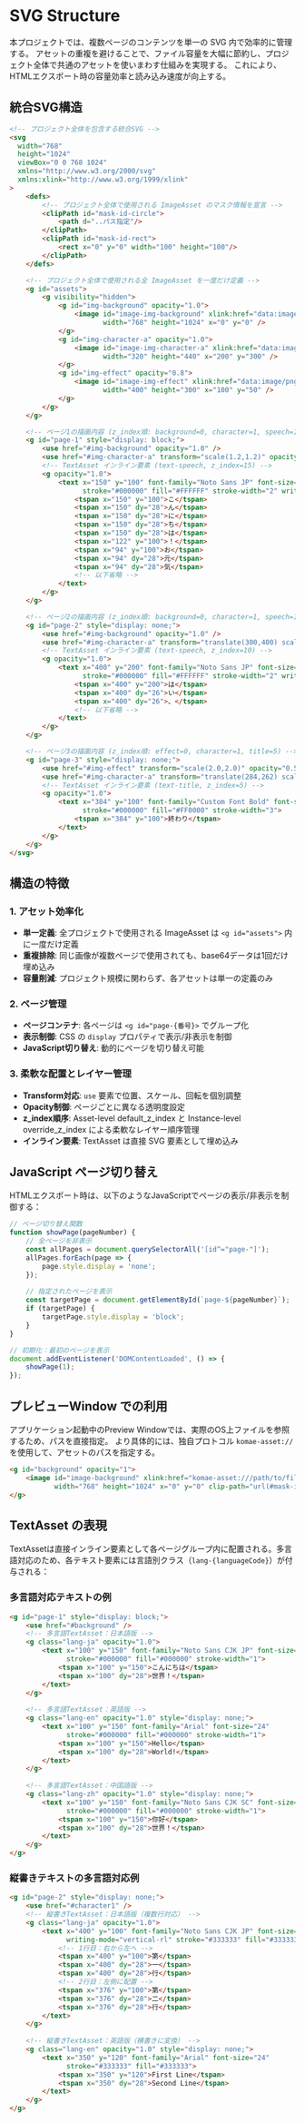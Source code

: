 # SVG Structure

本プロジェクトでは、複数ページのコンテンツを単一の SVG 内で効率的に管理する。
アセットの重複を避けることで、ファイル容量を大幅に節約し、プロジェクト全体で共通のアセットを使いまわす仕組みを実現する。
これにより、HTMLエクスポート時の容量効率と読み込み速度が向上する。

## 統合SVG構造

```html
<!-- プロジェクト全体を包含する統合SVG -->
<svg
  width="768"
  height="1024"
  viewBox="0 0 768 1024"
  xmlns="http://www.w3.org/2000/svg"
  xmlns:xlink="http://www.w3.org/1999/xlink"
>
    <defs>
        <!-- プロジェクト全体で使用される ImageAsset のマスク情報を宣言 -->
        <clipPath id="mask-id-circle">
            <path d="..パス指定"/>
        </clipPath>
        <clipPath id="mask-id-rect">
            <rect x="0" y="0" width="100" height="100"/>
        </clipPath>
    </defs>

    <!-- プロジェクト全体で使用される全 ImageAsset を一度だけ定義 -->
    <g id="assets">
        <g visibility="hidden">
            <g id="img-background" opacity="1.0">
                <image id="image-img-background" xlink:href="data:image/png;base64,ABCDEFG..." 
                       width="768" height="1024" x="0" y="0" />
            </g>
            <g id="img-character-a" opacity="1.0">
                <image id="image-img-character-a" xlink:href="data:image/png;base64,HIJKLMN..." 
                       width="320" height="440" x="200" y="300" />
            </g>
            <g id="img-effect" opacity="0.8">
                <image id="image-img-effect" xlink:href="data:image/png;base64,OPQRSTU..." 
                       width="400" height="300" x="100" y="50" />
            </g>
        </g>
    </g>

    <!-- ページ1の描画内容 (z_index順: background=0, character=1, speech=15) -->
    <g id="page-1" style="display: block;">
        <use href="#img-background" opacity="1.0" />
        <use href="#img-character-a" transform="scale(1.2,1.2)" opacity="0.9" />
        <!-- TextAsset インライン要素 (text-speech, z_index=15) -->
        <g opacity="1.0">
            <text x="150" y="100" font-family="Noto Sans JP" font-size="20" 
                  stroke="#000000" fill="#FFFFFF" stroke-width="2" writing-mode="vertical-rl">
                <tspan x="150" y="100">こ</tspan>
                <tspan x="150" dy="28">ん</tspan>
                <tspan x="150" dy="28">に</tspan>
                <tspan x="150" dy="28">ち</tspan>
                <tspan x="150" dy="28">は</tspan>
                <tspan x="122" y="100">！</tspan>
                <tspan x="94" y="100">お</tspan>
                <tspan x="94" dy="28">元</tspan>
                <tspan x="94" dy="28">気</tspan>
                <!-- 以下省略 -->
            </text>
        </g>
    </g>

    <!-- ページ2の描画内容 (z_index順: background=0, character=1, speech=10) -->
    <g id="page-2" style="display: none;">
        <use href="#img-background" opacity="1.0" />
        <use href="#img-character-a" transform="translate(300,400) scale(0.8,0.8)" opacity="1.0" />
        <!-- TextAsset インライン要素 (text-speech, z_index=10) -->
        <g opacity="1.0">
            <text x="400" y="200" font-family="Noto Sans JP" font-size="18" 
                  stroke="#000000" fill="#FFFFFF" stroke-width="2" writing-mode="vertical-rl">
                <tspan x="400" y="200">は</tspan>
                <tspan x="400" dy="26">い</tspan>
                <tspan x="400" dy="26">、</tspan>
                <!-- 以下省略 -->
            </text>
        </g>
    </g>

    <!-- ページ3の描画内容 (z_index順: effect=0, character=1, title=5) -->
    <g id="page-3" style="display: none;">
        <use href="#img-effect" transform="scale(2.0,2.0)" opacity="0.5" />
        <use href="#img-character-a" transform="translate(284,262) scale(1.5,1.5)" opacity="1.0" />
        <!-- TextAsset インライン要素 (text-title, z_index=5) -->
        <g opacity="1.0">
            <text x="384" y="100" font-family="Custom Font Bold" font-size="32" 
                  stroke="#000000" fill="#FF0000" stroke-width="3">
                <tspan x="384" y="100">終わり</tspan>
            </text>
        </g>
    </g>
</svg>
```

## 構造の特徴

### 1. アセット効率化
- **単一定義**: 全プロジェクトで使用される ImageAsset は `<g id="assets">` 内に一度だけ定義
- **重複排除**: 同じ画像が複数ページで使用されても、base64データは1回だけ埋め込み
- **容量削減**: プロジェクト規模に関わらず、各アセットは単一の定義のみ

### 2. ページ管理
- **ページコンテナ**: 各ページは `<g id="page-{番号}>` でグループ化
- **表示制御**: CSS の `display` プロパティで表示/非表示を制御
- **JavaScript切り替え**: 動的にページを切り替え可能

### 3. 柔軟な配置とレイヤー管理
- **Transform対応**: `use` 要素で位置、スケール、回転を個別調整
- **Opacity制御**: ページごとに異なる透明度設定
- **z_index順序**: Asset-level default_z_index と Instance-level override_z_index による柔軟なレイヤー順序管理
- **インライン要素**: TextAsset は直接 SVG 要素として埋め込み

## JavaScript ページ切り替え

HTMLエクスポート時は、以下のようなJavaScriptでページの表示/非表示を制御する：

```javascript
// ページ切り替え関数
function showPage(pageNumber) {
    // 全ページを非表示
    const allPages = document.querySelectorAll('[id^="page-"]');
    allPages.forEach(page => {
        page.style.display = 'none';
    });
    
    // 指定されたページを表示
    const targetPage = document.getElementById(`page-${pageNumber}`);
    if (targetPage) {
        targetPage.style.display = 'block';
    }
}

// 初期化：最初のページを表示
document.addEventListener('DOMContentLoaded', () => {
    showPage(1);
});
```

## プレビューWindow での利用

アプリケーション起動中のPreview Windowでは、実際のOS上ファイルを参照するため、パスを直接指定。
より具体的には、独自プロトコル `komae-asset://` を使用して、アセットのパスを指定する。

```html
<g id="background" opacity="1">
    <image id="image-background" xlink:href="komae-asset:///path/to/file/background.png" 
           width="768" height="1024" x="0" y="0" clip-path="url(#mask-id-circle)" />
</g>
```

## TextAsset の表現

TextAssetは直接インライン要素として各ページグループ内に配置される。多言語対応のため、各テキスト要素には言語別クラス（`lang-{languageCode}`）が付与される：

### 多言語対応テキストの例
```html
<g id="page-1" style="display: block;">
    <use href="#background" />
    <!-- 多言語TextAsset：日本語版 -->
    <g class="lang-ja" opacity="1.0">
        <text x="100" y="150" font-family="Noto Sans CJK JP" font-size="24" 
              stroke="#000000" fill="#000000" stroke-width="1">
            <tspan x="100" y="150">こんにちは</tspan>
            <tspan x="100" dy="28">世界！</tspan>
        </text>
    </g>
    
    <!-- 多言語TextAsset：英語版 -->
    <g class="lang-en" opacity="1.0" style="display: none;">
        <text x="100" y="150" font-family="Arial" font-size="24" 
              stroke="#000000" fill="#000000" stroke-width="1">
            <tspan x="100" y="150">Hello</tspan>
            <tspan x="100" dy="28">World!</tspan>
        </text>
    </g>
    
    <!-- 多言語TextAsset：中国語版 -->
    <g class="lang-zh" opacity="1.0" style="display: none;">
        <text x="100" y="150" font-family="Noto Sans CJK SC" font-size="24" 
              stroke="#000000" fill="#000000" stroke-width="1">
            <tspan x="100" y="150">你好</tspan>
            <tspan x="100" dy="28">世界！</tspan>
        </text>
    </g>
</g>
```

### 縦書きテキストの多言語対応例  
```html
<g id="page-2" style="display: none;">
    <use href="#character1" />
    <!-- 縦書きTextAsset：日本語版（複数行対応） -->
    <g class="lang-ja" opacity="1.0">
        <text x="400" y="100" font-family="Noto Sans CJK JP" font-size="24" 
              writing-mode="vertical-rl" stroke="#333333" fill="#333333">
            <!-- 1行目：右から左へ -->
            <tspan x="400" y="100">第</tspan>
            <tspan x="400" dy="28">一</tspan>
            <tspan x="400" dy="28">行</tspan>
            <!-- 2行目：左側に配置 -->
            <tspan x="376" y="100">第</tspan>
            <tspan x="376" dy="28">二</tspan>
            <tspan x="376" dy="28">行</tspan>
        </text>
    </g>
    
    <!-- 縦書きTextAsset：英語版（横書きに変換） -->
    <g class="lang-en" opacity="1.0" style="display: none;">
        <text x="350" y="120" font-family="Arial" font-size="24" 
              stroke="#333333" fill="#333333">
            <tspan x="350" y="120">First Line</tspan>
            <tspan x="350" dy="28">Second Line</tspan>
        </text>
    </g>
</g>
```
